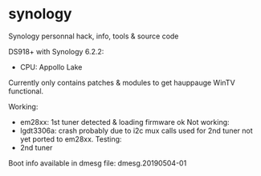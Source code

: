 # synology
Synology personnal hack, info, tools &amp; source code

DS918+ with Synology 6.2.2:
* CPU: Appollo Lake

Currently only contains patches & modules to get hauppauge WinTV functional.

Working:
- em28xx: 1st tuner detected & loading firmware ok
Not working:
- lgdt3306a: crash probably due to i2c mux calls used for 2nd tuner not yet ported to em28xx.
Testing:
- 2nd tuner

Boot info available in dmesg file: dmesg.20190504-01
